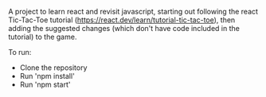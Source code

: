 A project to learn react and revisit javascript, starting out following the react Tic-Tac-Toe tutorial (https://react.dev/learn/tutorial-tic-tac-toe), then adding the suggested changes (which don't have code included in the tutorial) to the game. 

To run:
- Clone the repository
- Run 'npm install'
- Run 'npm start'
